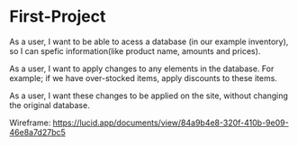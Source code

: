# First-Project

As a user, I want to be able to acess a database (in our example inventory), so I can spefic information(like product name, amounts and prices).

As a user, I want to apply changes to any elements in the database. For example; if we have over-stocked items, apply discounts to these items. 

As a user, I want these changes to be applied on the site, without changing the original database. 

Wireframe:
https://lucid.app/documents/view/84a9b4e8-320f-410b-9e09-46e8a7d27bc5